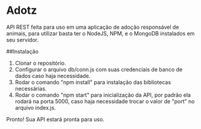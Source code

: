 # Adotz

API REST feita para uso em uma aplicação de adoção responsável de animais, para utilizar basta ter o NodeJS, NPM, e o MongoDB instalados em seu servidor.

##Instalação
1. Clonar o repositório.
2. Configurar o arquivo db/conn.js  com suas credenciais de banco de dados caso haja necessidade.
3. Rodar o comando "npm install" para instalação das bibliotecas necessárias.
4. Rodar o comando "npm start" para inicialização da API, por padrão ela rodará na porta 5000, caso haja necessidade trocar o valor de "port" no arquivo index.js.

Pronto! Sua API estará pronta para uso.
